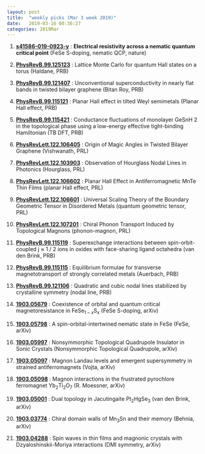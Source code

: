 ```yaml
---
layout: post
title:  "weekly picks (Mar 3 week 2019)"
date:   2019-03-16 00:36:27
categories: 2019Mar
---
```


1. **[s41586-019-0923-y](https://www.nature.com/articles/s41586-019-0923-y)** : **Electrical resistivity across a nematic quantum critical point** (FeSe S-doping, nematic QCP, nature)

1. **[PhysRevB.99.125123](https://link.aps.org/doi/10.1103/PhysRevB.99.125123)** : Lattice Monte Carlo for quantum Hall states on a torus (Haldane, PRB)

1. **[PhysRevB.99.121407](https://link.aps.org/doi/10.1103/PhysRevB.99.121407)** : Unconventional superconductivity in nearly flat bands in twisted bilayer graphene (Bitan Roy, PRB)

1. **[PhysRevB.99.115121](https://link.aps.org/doi/10.1103/PhysRevB.99.115121)** : Planar Hall effect in tilted Weyl semimetals (Planar Hall effect, PRB)

1. **[PhysRevB.99.115421](https://link.aps.org/doi/10.1103/PhysRevB.99.115421)** : Conductance fluctuations of monolayer GeSnH 2 in the topological phase using a low-energy effective tight-binding Hamiltonian (TB DFT, PRB)

1. **[PhysRevLett.122.106405](https://link.aps.org/doi/10.1103/PhysRevLett.122.106405)** : Origin of Magic Angles in Twisted Bilayer Graphene (Vishwanath, PRL)

1. **[PhysRevLett.122.103903](https://link.aps.org/doi/10.1103/PhysRevLett.122.103903)** : Observation of Hourglass Nodal Lines in Photonics (Hourglass, PRL)

1. **[PhysRevLett.122.106602](https://link.aps.org/doi/10.1103/PhysRevLett.122.106602)** : Planar Hall Effect in Antiferromagnetic MnTe Thin Films (planar Hall effect, PRL)

1. **[PhysRevLett.122.106601](https://link.aps.org/doi/10.1103/PhysRevLett.122.106601)** : Universal Scaling Theory of the Boundary Geometric Tensor in Disordered Metals (quantum geometric tensor, PRL)
			      
1. **[PhysRevLett.122.107201](https://link.aps.org/doi/10.1103/PhysRevLett.122.107201)** : Chiral Phonon Transport Induced by Topological Magnons (phonon-magnon, PRL)

1. **[PhysRevB.99.115119](https://link.aps.org/doi/10.1103/PhysRevB.99.115119)** : Superexchange interactions between spin-orbit-coupled j ≈ 1 / 2 ions in oxides with face-sharing ligand octahedra (van den Brink, PRB)
		      
1. **[PhysRevB.99.115115](https://link.aps.org/doi/10.1103/PhysRevB.99.115115)** : Equilibrium formulae for transverse magnetotransport of strongly correlated metals (Auerbach, PRB)
		      
1. **[PhysRevB.99.121106](https://link.aps.org/doi/10.1103/PhysRevB.99.121106)** : Quadratic and cubic nodal lines stabilized by crystalline symmetry (nodal line, PRB)
		       
1. **[1903.05679](http://arxiv.org/abs/1903.05679)** : Coexistence of orbital and quantum critical magnetoresistance in FeSe$_{1-x}$S$_{x}$ (FeSe S-doping, arXiv)
		      
1. **[1903.05798](http://arxiv.org/abs/1903.05798)** : A spin-orbital-intertwined nematic state in FeSe (FeSe, arXiv)

1. **[1903.05997](https://arxiv.org/abs/1903.05997)** : Nonsymmorphic Topological Quadrupole Insulator in Sonic Crystals (Nonsymmorphic Topological Quadrupole, arXiv)
		    
1. **[1903.05097](https://arxiv.org/abs/1903.05097)** : Magnon Landau levels and emergent supersymmetry in strained antiferromagnets (Vojta, arXiv)
			      
1. **[1903.05098](https://arxiv.org/abs/1903.05098)** : Magnon interactions in the frustrated pyrochlore ferromagnet Yb$_2$Ti$_2$O$_7$ (R. Moessner, arXiv)

1. **[1903.05001](https://arxiv.org/abs/1903.05001)** : Dual topology in Jacutingaite Pt$_2$HgSe$_3$ (van den Brink, arXiv)

1. **[1903.03774](https://arxiv.org/abs/1903.03774)** : Chiral domain walls of Mn$_3$Sn and their memory (Behnia, arXiv)

1. **[1903.04288](https://arxiv.org/abs/1903.04288)** : Spin waves in thin films and magnonic crystals with Dzyaloshinskii-Moriya interactions (DMI symmetry, arXiv)





